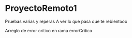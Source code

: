 # ProyectoRemoto1
Pruebas varias y reperas
A ver lo que pasa que te rebientooo



Arreglo de error critico en rama errorCritico

